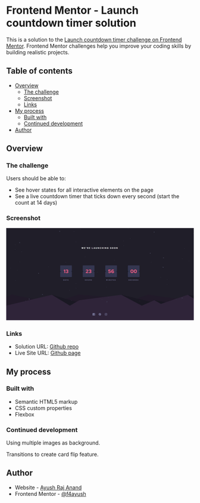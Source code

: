 # Frontend Mentor - Launch countdown timer solution

This is a solution to the [Launch countdown timer challenge on Frontend Mentor](https://www.frontendmentor.io/challenges/launch-countdown-timer-N0XkGfyz-). Frontend Mentor challenges help you improve your coding skills by building realistic projects. 

## Table of contents

- [Overview](#overview)
  - [The challenge](#the-challenge)
  - [Screenshot](#screenshot)
  - [Links](#links)
- [My process](#my-process)
  - [Built with](#built-with)
  - [Continued development](#continued-development)
- [Author](#author)

## Overview

### The challenge

Users should be able to:

- See hover states for all interactive elements on the page
- See a live countdown timer that ticks down every second (start the count at 14 days)


### Screenshot

![](./screenshot.png)


### Links

- Solution URL: [Github repo](https://github.com/f4ayush/countdown-timer)
- Live Site URL: [Github page](https://f4ayush.github.io/countdown-timer/)

## My process

### Built with

- Semantic HTML5 markup
- CSS custom properties
- Flexbox


### Continued development

Using multiple images as background.

Transitions to create card flip feature.

## Author

- Website - [Ayush Raj Anand](https://porftolio-xi.vercel.app/)
- Frontend Mentor - [@f4ayush](https://www.frontendmentor.io/profile/f4ayush)

